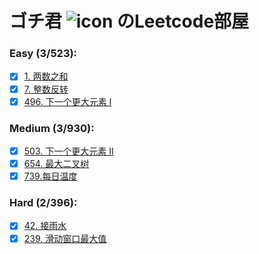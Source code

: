 # ゴチ君 ![icon](https://i.loli.net/2020/10/05/APvmanVlE8iUQ1p.jpg) のLeetcode部屋

### Easy (3/523): 
  - [x] [1. 两数之和](https://leetcode-cn.com/problems/two-sum/) 
  - [x] [7. 整数反转](https://leetcode-cn.com/problems/reverse-integer/)
  - [x] [496. 下一个更大元素 I](https://leetcode-cn.com/problems/next-greater-element-i/)
### Medium (3/930):
  - [x] [503. 下一个更大元素 II](https://leetcode-cn.com/problems/next-greater-element-ii/)
  - [x] [654. 最大二叉树](https://leetcode-cn.com/problems/maximum-binary-tree/)
  - [x] [739.每日温度](https://leetcode-cn.com/problems/daily-temperatures/)
### Hard (2/396):
  - [x] [42. 接雨水](https://leetcode-cn.com/problems/trapping-rain-water/)
  - [x] [239. 滑动窗口最大值](https://leetcode-cn.com/problems/sliding-window-maximum/)
